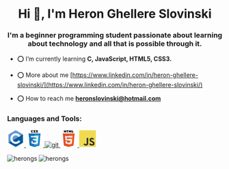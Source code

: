 <h1 align="center">Hi 👋, I'm Heron Ghellere Slovinski</h1>
<h3 align="center">I'm a beginner programming student passionate about learning about technology and all that is possible through it.</h3>

- ⭕️ I’m currently learning **C, JavaScript, HTML5, CSS3.**

- ⭕️ More about me [https://www.linkedin.com/in/heron-ghellere-slovinski/](https://www.linkedin.com/in/heron-ghellere-slovinski/)

- ⭕️ How to reach me **heronslovinski@hotmail.com**

<h3 align="left">Languages and Tools:</h3>
<p align="left"> <a href="https://www.cprogramming.com/" target="_blank" rel="noreferrer"> <img src="https://raw.githubusercontent.com/devicons/devicon/master/icons/c/c-original.svg" alt="c" width="40" height="40"/> </a> <a href="https://www.w3schools.com/css/" target="_blank" rel="noreferrer"> <img src="https://raw.githubusercontent.com/devicons/devicon/master/icons/css3/css3-original-wordmark.svg" alt="css3" width="40" height="40"/> </a> <a href="https://git-scm.com/" target="_blank" rel="noreferrer"> <img src="https://www.vectorlogo.zone/logos/git-scm/git-scm-icon.svg" alt="git" width="40" height="40"/> </a> <a href="https://www.w3.org/html/" target="_blank" rel="noreferrer"> <img src="https://raw.githubusercontent.com/devicons/devicon/master/icons/html5/html5-original-wordmark.svg" alt="html5" width="40" height="40"/> </a> <a href="https://developer.mozilla.org/en-US/docs/Web/JavaScript" target="_blank" rel="noreferrer"> <img src="https://raw.githubusercontent.com/devicons/devicon/master/icons/javascript/javascript-original.svg" alt="javascript" width="40" height="40"/> </a> </p>

<p><img align="center" img height="150"  src="https://github-readme-stats.vercel.app/api/top-langs?username=herongs&show_icons=true&theme=dark&title_color=ff0000&locale=en&layout=compact" alt="herongs" /> <img align="center" img height="150" src="https://github-readme-stats.vercel.app/api?username=herongs&show_icons=true&theme=dark&title_color=ff0000&locale=en" alt="herongs" /></p>

